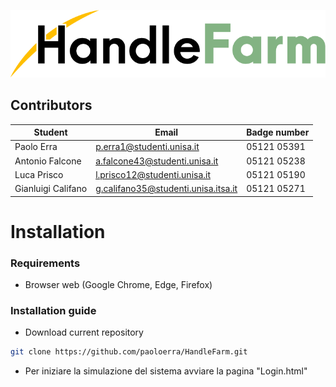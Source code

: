 ![Test Image 4](/images/LogoC.png)

## Contributors

| Student | Email | Badge number|
| ------ | ------ | ------ |
| Paolo Erra | p.erra1@studenti.unisa.it |05121 05391|
| Antonio Falcone  |a.falcone43@studenti.unisa.it |05121 05238|
| Luca Prisco | l.prisco12@studenti.unisa.it |05121 05190|
| Gianluigi Califano |g.califano35@studenti.unisa.itsa.it |05121 05271|

# Installation

### Requirements
* Browser web (Google Chrome, Edge, Firefox)

### Installation guide
* Download current repository

```sh
git clone https://github.com/paoloerra/HandleFarm.git
```

* Per iniziare la simulazione del sistema avviare la pagina "Login.html"
